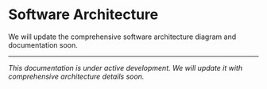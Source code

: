 # Software Architecture

We will update the comprehensive software architecture diagram and documentation soon.

---

*This documentation is under active development. We will update it with comprehensive architecture details soon.* 